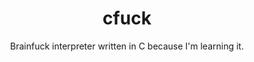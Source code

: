 <center>
    <h1>cfuck</h1>
    <p>Brainfuck interpreter written in C because I'm learning it.</p>
</center>
